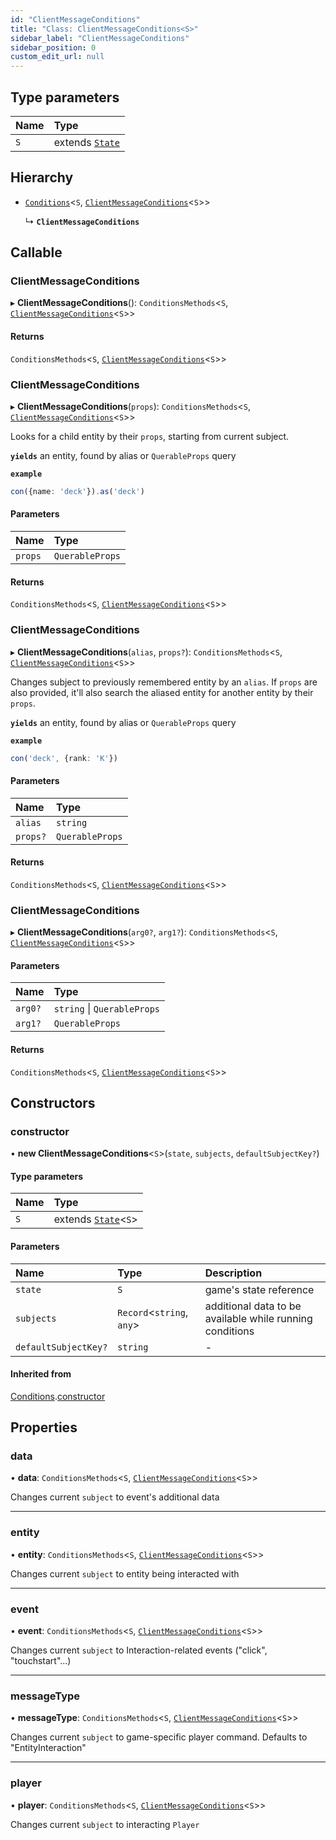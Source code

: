 ```yaml
---
id: "ClientMessageConditions"
title: "Class: ClientMessageConditions<S>"
sidebar_label: "ClientMessageConditions"
sidebar_position: 0
custom_edit_url: null
---
```


## Type parameters

| Name | Type |
| :------ | :------ |
| `S` | extends [`State`](State.md) |

## Hierarchy

- [`Conditions`](Conditions.md)<`S`, [`ClientMessageConditions`](ClientMessageConditions.md)<`S`\>\>

  ↳ **`ClientMessageConditions`**

## Callable

### ClientMessageConditions

▸ **ClientMessageConditions**(): `ConditionsMethods`<`S`, [`ClientMessageConditions`](ClientMessageConditions.md)<`S`\>\>

#### Returns

`ConditionsMethods`<`S`, [`ClientMessageConditions`](ClientMessageConditions.md)<`S`\>\>

### ClientMessageConditions

▸ **ClientMessageConditions**(`props`): `ConditionsMethods`<`S`, [`ClientMessageConditions`](ClientMessageConditions.md)<`S`\>\>

Looks for a child entity by their `props`, starting from current subject.

**`yields`** an entity, found by alias or `QuerableProps` query

**`example`**
```ts
con({name: 'deck'}).as('deck')
```

#### Parameters

| Name | Type |
| :------ | :------ |
| `props` | `QuerableProps` |

#### Returns

`ConditionsMethods`<`S`, [`ClientMessageConditions`](ClientMessageConditions.md)<`S`\>\>

### ClientMessageConditions

▸ **ClientMessageConditions**(`alias`, `props?`): `ConditionsMethods`<`S`, [`ClientMessageConditions`](ClientMessageConditions.md)<`S`\>\>

Changes subject to previously remembered entity by an `alias`.
If `props` are also provided, it'll also search the aliased entity
for another entity by their `props`.

**`yields`** an entity, found by alias or `QuerableProps` query

**`example`**
```ts
con('deck', {rank: 'K'})
```

#### Parameters

| Name | Type |
| :------ | :------ |
| `alias` | `string` |
| `props?` | `QuerableProps` |

#### Returns

`ConditionsMethods`<`S`, [`ClientMessageConditions`](ClientMessageConditions.md)<`S`\>\>

### ClientMessageConditions

▸ **ClientMessageConditions**(`arg0?`, `arg1?`): `ConditionsMethods`<`S`, [`ClientMessageConditions`](ClientMessageConditions.md)<`S`\>\>

#### Parameters

| Name | Type |
| :------ | :------ |
| `arg0?` | `string` \| `QuerableProps` |
| `arg1?` | `QuerableProps` |

#### Returns

`ConditionsMethods`<`S`, [`ClientMessageConditions`](ClientMessageConditions.md)<`S`\>\>

## Constructors

### constructor

• **new ClientMessageConditions**<`S`\>(`state`, `subjects`, `defaultSubjectKey?`)

#### Type parameters

| Name | Type |
| :------ | :------ |
| `S` | extends [`State`](State.md)<`S`\> |

#### Parameters

| Name | Type | Description |
| :------ | :------ | :------ |
| `state` | `S` | game's state reference |
| `subjects` | `Record`<`string`, `any`\> | additional data to be available while running conditions |
| `defaultSubjectKey?` | `string` | - |

#### Inherited from

[Conditions](Conditions.md).[constructor](Conditions.md#constructor)

## Properties

### data

• **data**: `ConditionsMethods`<`S`, [`ClientMessageConditions`](ClientMessageConditions.md)<`S`\>\>

Changes current `subject` to event's additional data

___

### entity

• **entity**: `ConditionsMethods`<`S`, [`ClientMessageConditions`](ClientMessageConditions.md)<`S`\>\>

Changes current `subject` to entity being interacted with

___

### event

• **event**: `ConditionsMethods`<`S`, [`ClientMessageConditions`](ClientMessageConditions.md)<`S`\>\>

Changes current `subject` to Interaction-related events ("click", "touchstart"...)

___

### messageType

• **messageType**: `ConditionsMethods`<`S`, [`ClientMessageConditions`](ClientMessageConditions.md)<`S`\>\>

Changes current `subject` to game-specific player command. Defaults to "EntityInteraction"

___

### player

• **player**: `ConditionsMethods`<`S`, [`ClientMessageConditions`](ClientMessageConditions.md)<`S`\>\>

Changes current `subject` to interacting `Player`
